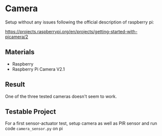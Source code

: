 # Camera

Setup without any issues following the official description of raspberry pi:

https://projects.raspberrypi.org/en/projects/getting-started-with-picamera/2

## Materials
 - Raspberry
 - Raspberry Pi Camera V2.1
 
## Result

One of the three tested cameras doesn't seem to work.

## Testable Project

For a first sensor-actuator test, setup camera as well as PIR sensor and run code ``camera_sensor.py`` on pi
